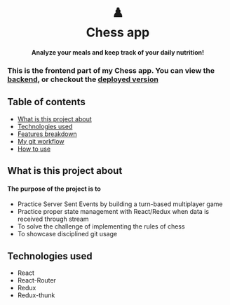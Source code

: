<h1 align="center">
  <b>♟️</b><br>
  <b>Chess app</b><br>
</h1>

<h4 align="center">Analyze your meals and keep track of your daily nutrition!</h4>


### This is the frontend part of my Chess app. You can view the [backend](https://github.com/gergohrubo/chessgame-server), or checkout the [deployed version](https://food-app-gh.netlify.com/)

## Table of contents

* [What is this project about](#what-is-this-project-about)
* [Technologies used](#technologies-used)
* [Features breakdown](#features-breakdown)
* [My git workflow](#my-git-workflow)
* [How to use](#how-to-use)

## What is this project about

#### The purpose of the project is to

* Practice Server Sent Events by building a turn-based multiplayer game
* Practice proper state management with React/Redux when data is received through stream
* To solve the challenge of implementing the rules of chess
* To showcase disciplined git usage

## Technologies used

* React
* React-Router
* Redux
* Redux-thunk
